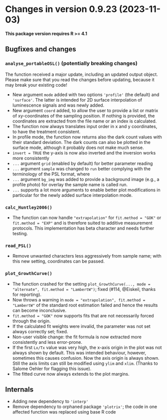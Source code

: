 




<!-- NEWS.md was auto-generated by NEWS.Rmd. Please DO NOT edit by hand!-->

# Changes in version 0.9.23 (2023-11-03)

**This package version requires R \>= 4.1**

## Bugfixes and changes

### `analyse_portableOSL()` (**potentially breaking changes**)

The function received a major update, including an updated output
object. Please make sure that you read the changes before updating,
because it may break your existing code!

- New argument `mode` added with two options `'profile'` (the default)
  and `'surface'`. The latter is intended for 2D surface interpolation
  of luminescence signals and was newly added.
- New argument `coord` added, to allow the user to provide a list or
  matrix of xy-coordinates of the sampling position. If nothing is
  provided, the coordinates are extracted from the file name or an index
  is calculated.
- The function now always translates input order in x and y coordinates,
  to have the treatment consistent.
- In profile mode, the function now returns also the dark count values
  with their standard deviation. The dark counts can also be plotted in
  the surface mode, although it probably does not make much sense.
- `invert = TRUE` the y-axis is now also inverted and the inversion
  works more consistently
- `...` argument `grid` (enabled by default) for better parameter
  reading
- `...` argument `sample` was changed to `run` better complying with the
  terminology of the PSL format, where
- `...` argument `bg_img` was added to provide a background image (e.g.,
  a profile photo) for overlay the sample name is called run.
- `...` supports a lot more arguments to enable better plot
  modifications in particular for the newly added surface interpolation
  mode.

### `calc_Huntley2006()`

- The function can now handle `"extrapolation"` for `fit.method = "GOK"`
  or `fit.method = "EXP"` and is therefore suited to additive
  measurement protocols. This implementation has beta character and
  needs further testing.

### `read_PSL()`

- Remove unwanted characters less aggressively from sample name; with
  this new setting, coordinates can be passed.

### `plot_GrowthCurve()`

- The function crashed for the setting
  `plot_GrowthCurve(..., mode = "alternate", fit.method = "LambertW")`;
  fixed (#114, @Eiskeil, thanks for reporting).
- Now throws a warning in
  `mode = "extrapolation", fit.method = "LambertW"` of the standard root
  estimation failed and hence the results can become inconclusive.
- `fit.method = "GOK"` now supports fits that are not necessarily forced
  through the origin.
- If the calculated fit weights were invalid, the parameter was not set
  always correctly set; fixed.
- Non-user visible change: the fit formula is now extracted more
  consistently and less error-prone.
- If the first `Lx/Tx` value was very high, the x-axis origin in the
  plot was not always shown by default. This was intended behaviour,
  however, sometimes this causes confusion. Now the axis origin is
  always shown. Still the axis limits can still be modified using `ylim`
  and `xlim`. (Thanks to Salome Oehler for flagging this issue).
- The fitted curve now always extends to the plot margins.

## Internals

- Adding new dependency to `'interp'`
- Remove dependency to orphaned package `'plotrix'`; the code in one
  affected function was replaced using base R code
